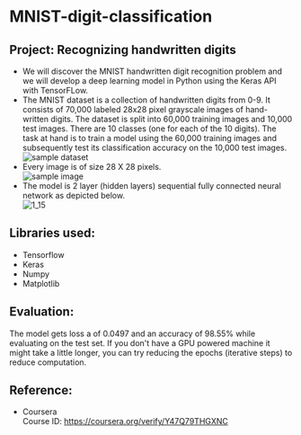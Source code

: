 # MNIST-digit-classification

## Project: Recognizing handwritten digits
- We will discover the MNIST handwritten digit recognition problem and we will develop a deep learning model in Python using the Keras API with TensorFLow.
- The MNIST dataset is a collection of handwritten digits from 0-9. It consists of 70,000 labeled 28x28 pixel grayscale images of hand-written digits. The dataset is split into 60,000 training images and 10,000 test images. There are 10 classes (one for each of the 10 digits). The task at hand is to train a model using the 60,000 training images and subsequently test its classification accuracy on the 10,000 test images. <br> ![sample dataset](https://user-images.githubusercontent.com/94393300/209102991-d0f297a8-1999-4cf1-8c52-2cee4ab66bd1.png)
- Every image is of size 28 X 28 pixels. <br> ![sample image](https://user-images.githubusercontent.com/94393300/209103039-6e0ee4e6-2bbc-4e0c-a24d-d9e1ee983e0a.png)
- The model is 2 layer (hidden layers) sequential fully connected neural network as depicted below. <br> ![1_15](https://user-images.githubusercontent.com/94393300/209107358-959e3c92-3604-4e67-af74-4ebdc24a4d44.png)

## Libraries used:
- Tensorflow
- Keras
- Numpy
- Matplotlib

## Evaluation:
The model gets loss a of 0.0497 and an accuracy of 98.55% while evaluating on the test set. If you don't have a GPU powered machine it might take a little longer, you can try reducing the epochs (iterative steps) to reduce computation.

## Reference:
- Coursera <br>
Course ID: https://coursera.org/verify/Y47Q79THGXNC
